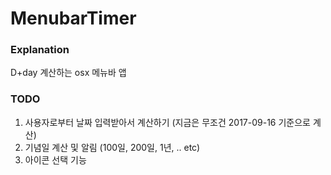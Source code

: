 # MenubarTimer

### Explanation
D+day 계산하는 osx 메뉴바 앱

### TODO
1. 사용자로부터 날짜 입력받아서 계산하기 (지금은 무조건 2017-09-16 기준으로 계산)
1. 기념일 계산 및 알림 (100일, 200일, 1년, .. etc)
1. 아이콘 선택 기능
